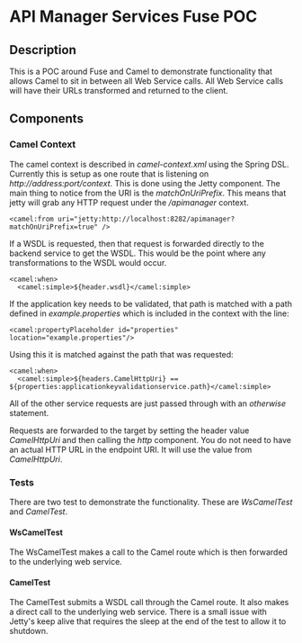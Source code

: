 # API Manager Services Fuse POC

## Description
This is a POC around Fuse and Camel to demonstrate functionality that allows Camel to sit in between all Web Service 
calls. All Web Service calls will have their URLs transformed and returned to the client.

## Components

### Camel Context
The camel context is described in *camel-context.xml* using the Spring DSL. Currently this is setup as one route that
is listening on *http://address:port/context*.  This is done using the Jetty component. The main thing to notice from 
the URI is the *matchOnUriPrefix*. This means that jetty will grab any HTTP request under the */apimanager* context.

    <camel:from uri="jetty:http://localhost:8282/apimanager?matchOnUriPrefix=true" />

If a WSDL is requested, then that request is forwarded directly to the backend service to get the WSDL. This would be 
the point where any transformations to the WSDL would occur.

    <camel:when>
      <camel:simple>${header.wsdl}</camel:simple>

If the application key needs to be validated, that path is matched with a path defined in *example.properties* which
is included in the context with the line:

    <camel:propertyPlaceholder id="properties" location="example.properties"/>

Using this it is matched against the path that was requested:

    <camel:when>
      <camel:simple>${headers.CamelHttpUri} == ${properties:applicationkeyvalidationservice.path}</camel:simple>

All of the other service requests are just passed through with an *otherwise* statement.

Requests are forwarded to the target by setting the header value *CamelHttpUri* and then calling the *http* component. 
You do not need to have an actual HTTP URL in the endpoint URI. It will use the value from *CamelHttpUri*.

### Tests
There are two test to demonstrate the functionality. These are *WsCamelTest* and *CamelTest*.

#### WsCamelTest
The WsCamelTest makes a call to the Camel route which is then forwarded to the underlying web service.

#### CamelTest
The CamelTest submits a WSDL call through the Camel route. It also makes a direct call to the underlying web service. There is a small issue with Jetty's keep alive that requires the sleep at the end of the test to allow it to shutdown.
